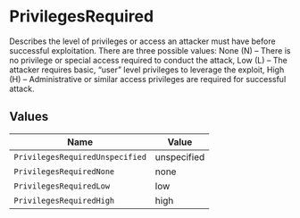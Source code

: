 # PrivilegesRequired

Describes the level of privileges or access an attacker must have before successful exploitation. There are three possible values: None (N) – There is no privilege or special access required to conduct the attack, Low (L) – The attacker requires basic, “user” level privileges to leverage the exploit, High (H) – Administrative or similar access privileges are required for successful attack.


## Values

| Name                            | Value                           |
| ------------------------------- | ------------------------------- |
| `PrivilegesRequiredUnspecified` | unspecified                     |
| `PrivilegesRequiredNone`        | none                            |
| `PrivilegesRequiredLow`         | low                             |
| `PrivilegesRequiredHigh`        | high                            |